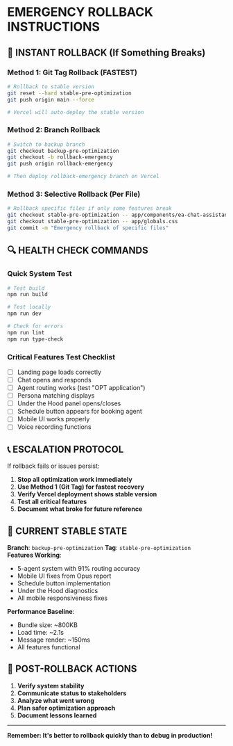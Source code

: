# EMERGENCY ROLLBACK INSTRUCTIONS

## 🚨 INSTANT ROLLBACK (If Something Breaks)

### **Method 1: Git Tag Rollback (FASTEST)**
```bash
# Rollback to stable version
git reset --hard stable-pre-optimization
git push origin main --force

# Vercel will auto-deploy the stable version
```

### **Method 2: Branch Rollback**
```bash
# Switch to backup branch
git checkout backup-pre-optimization
git checkout -b rollback-emergency
git push origin rollback-emergency

# Then deploy rollback-emergency branch on Vercel
```

### **Method 3: Selective Rollback (Per File)**
```bash
# Rollback specific files if only some features break
git checkout stable-pre-optimization -- app/components/ea-chat-assistant.tsx
git checkout stable-pre-optimization -- app/globals.css
git commit -m "Emergency rollback of specific files"
```

## 🔍 HEALTH CHECK COMMANDS

### **Quick System Test**
```bash
# Test build
npm run build

# Test locally
npm run dev

# Check for errors
npm run lint
npm run type-check
```

### **Critical Features Test Checklist**
- [ ] Landing page loads correctly
- [ ] Chat opens and responds
- [ ] Agent routing works (test "OPT application")
- [ ] Persona matching displays
- [ ] Under the Hood panel opens/closes
- [ ] Schedule button appears for booking agent
- [ ] Mobile UI works properly
- [ ] Voice recording functions

## 📞 ESCALATION PROTOCOL

If rollback fails or issues persist:
1. **Stop all optimization work immediately**
2. **Use Method 1 (Git Tag) for fastest recovery**
3. **Verify Vercel deployment shows stable version**
4. **Test all critical features**
5. **Document what broke for future reference**

## 💾 CURRENT STABLE STATE

**Branch**: `backup-pre-optimization`
**Tag**: `stable-pre-optimization`  
**Features Working**:
- 5-agent system with 91% routing accuracy
- Mobile UI fixes from Opus report
- Schedule button implementation
- Under the Hood diagnostics
- All mobile responsiveness fixes

**Performance Baseline**:
- Bundle size: ~800KB
- Load time: ~2.1s
- Message render: ~150ms
- All features functional

## 🎯 POST-ROLLBACK ACTIONS

1. **Verify system stability**
2. **Communicate status to stakeholders**
3. **Analyze what went wrong**
4. **Plan safer optimization approach**
5. **Document lessons learned**

---

**Remember: It's better to rollback quickly than to debug in production!**